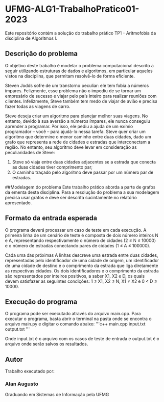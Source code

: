 # UFMG-ALG1-TrabalhoPratico01-2023

Este repositório contém a solução do trabalho prático TP1 - Aritmofobia da disciplina de Algoritmos I.

## Descrição do problema
O objetivo deste trabalho é modelar o problema computacional descrito a seguir utilizando estruturas de dados e algoritmos, em particular aqueles vistos na disciplina, que permitam resolvê-lo de forma eficiente.

Steven Jodds sofre de um transtorno peculiar: ele tem fobia a números ímpares. Felizmente, esse problema não o impediu de se tornar um empresário de sucesso e viajar pelo país inteiro para realizar reuniões com clientes. Infelizmente, Steve também tem medo de viajar de avião e precisa fazer todas as viagens de carro.

Steve deseja criar um algoritmo para planejar melhor suas viagens. No entanto, devido à sua aversão a números ímpares, ele nunca conseguiu aprender a programar. Por isso, ele pediu a ajuda de um exímio programador – você – para ajudá-lo nessa tarefa. Steve quer criar um algoritmo que determine o menor caminho entre duas cidades, dado um grafo que representa a rede de cidades e estradas que interconectam a região. No entanto, seu algoritmo deve levar em consideração as peculiaridades de Steve:

1. Steve só viaja entre duas cidades adjacentes se a estrada que conecta as duas cidades tiver comprimento par;
2. O caminho traçado pelo algoritmo deve passar por um número par de estradas.

##Modelagem do problema
Este trabalho prático aborda a parte de grafos da ementa desta disciplina. Para a resolução do problema a sua modelagem precisa usar grafos e deve ser descrita sucintamente no relatório apresentado.

## Formato da entrada esperada

O programa deverá processar um caso de teste em cada execução. A primeira linha de um cenário de teste é composta de dois número inteiros N e A, representando respectivamente o número de cidades (2 ≤ N ≤ 10000) e o número de estradas conectando pares de cidades (1 ≤ A ≤ 100000).

Cada uma das próximas A linhas descreve uma estrada entre duas cidades, representadas pelo identificador de uma cidade de origem, um identificador de uma cidade de destino e o comprimento da estrada que liga diretamente as respectivas cidades. Os dois identificadores e o comprimento da estrada são representados por inteiros positivos, a saber X1, X2 e D, os quais devem satisfazer as seguintes condições: 1 ≤ X1, X2 ≤ N, X1 ≠ X2 e 0 < D ≤ 10000.

## Execução do programa
O programa pode ser executado através do arquivo main.cpp. Para executar o programa, basta abrir o terminal na pasta onde se encontra o arquivo main.py e digitar o comando abaixo:
'''c++
main.cpp input.txt output.txt
'''

Onde input.txt é o arquivo com os casos de teste de entrada e output.txt é o arquivo onde serão salvos os resultados.

## Autor
Trabalho executado por:
### Alan Augusto
Graduando em Sistemas de Informação pela UFMG
